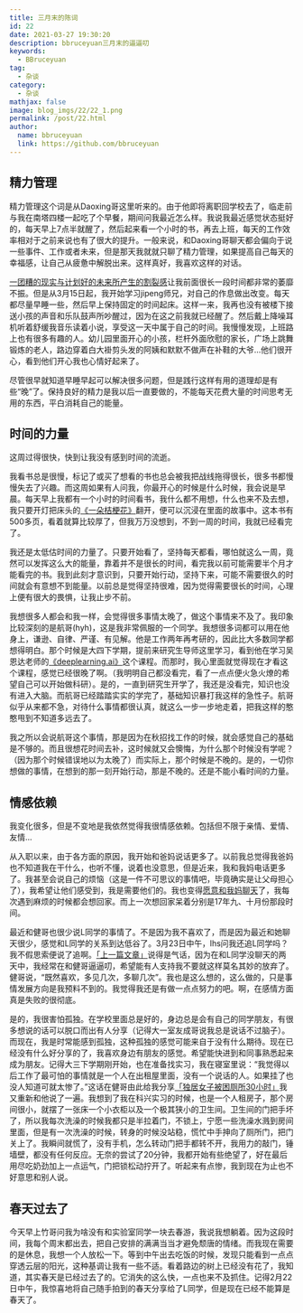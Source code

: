 ```yaml
---
title: 三月末的陈词
id: 22
date: 2021-03-27 19:30:20
description: bbruceyuan三月末的逼逼叨
keywords: 
  - BBruceyuan
tag: 
  - 杂谈
category: 
  - 杂谈
mathjax: false
image: blog_imgs/22/22_1.png
permalink: /post/22.html
author: 
  name: bbruceyuan
  link: https://github.com/bbruceyuan
---
```


## 精力管理
精力管理这个词是从Daoxing哥这里听来的。由于他即将离职回学校去了，临走前与我在南塔四楼一起吃了个早餐，期间问我最近怎么样。我说我最近感觉状态挺好的，每天早上7点半就醒了，然后起来看一个小时的书，再去上班，每天的工作效率相对于之前来说也有了很大的提升。一般来说，和Daoxing哥聊天都会偏向于说一些事件、工作或者未来，但是那天我就就只聊了精力管理，如果提高自己每天的幸福感，让自己从疲惫中解脱出来。这样真好，我喜欢这样的对话。

[一团糟的现实与计划好的未来所产生的割裂感](https://weibo.com/1700630254/K7zeQAEpd?type=comment)让我前面很长一段时间都非常的萎靡不振。但是从3月15日起，我开始学习jipeng师兄，对自己的作息做出改变。每天都尽量早睡一些，然后早上保持固定的时间起床。这样一来，我再也没有被楼下接送小孩的声音和乐队鼓声所吵醒过，因为在这之前我就已经醒了。然后戴上降噪耳机听着舒缓我音乐读着小说，享受这一天中属于自己的时间。我慢慢发现，上班路上也有很多有趣的人。幼儿园里面开心的小孩，栏杆外面欣慰的家长，广场上跳舞锻炼的老人，路边穿着白大褂剪头发的阿姨和默默不做声在补鞋的大爷...他们很开心，看到他们开心我也心情好起来了。

尽管很早就知道早睡早起可以解决很多问题，但是践行这样有用的道理却是有些“晚”了。保持良好的精力是我以后一直要做的，不能每天花费大量的时间思考无用的东西，平白消耗自己的能量。

## 时间的力量
这周过得很快，快到让我没有感到时间的流逝。

我看书总是很慢，标记了或买了想看的书也总会被我把战线拖得很长，很多书都慢慢失去了兴趣。而这周如果有人问我，你最开心的时候是什么时候，我会说是早晨。每天早上我都有一个小时的时间看书，我什么都不用想，什么也来不及去想，我只要开灯把床头的[《一朵桔梗花》](https://book.douban.com/subject/27001114/)翻开，便可以沉浸在里面的故事中。这本书有500多页，看着就算比较厚了，但我万万没想到，不到一周的时间，我就已经看完了。

我还是太低估时间的力量了。只要开始看了，坚持每天都看，哪怕就这么一周，竟然可以发挥这么大的能量，靠着并不是很长的时间，看完我以前可能需要半个月才能看完的书。我到此刻才意识到，只要开始行动，坚持下来，可能不需要很久的时间就会有意想不到能量。以前总是觉得坚持很难，因为觉得需要很长的时间，心理上便有很大的畏惧，让我止步不前。

我想很多人都会和我一样，会觉得很多事情太晚了，做这个事情来不及了。我印象比较深刻的是航哥(hyh)，这是我非常佩服的一个同学。我想很多词都可以用在他身上，谦逊、自律、严谨、有见解。他是工作两年再考研的，因此比大多数同学都想得明白。那个时候是大四下学期，提前来研究生导师这里学习，看到他在学习吴恩达老师的[《deeplearning.ai》](https://mooc.study.163.com/university/deeplearning_ai#/c)这个课程。而那时，我心里面就觉得现在才看这个课程，感觉已经很晚了啊。（我明明自己都没看完，看了一点点便火急火燎的希望自己可以开始做科研）。是的，一直到研究生开学了，我还是没看完，知识也没有进入大脑。而航哥已经踏踏实实的学完了，基础知识暴打我这样的急性子。航哥似乎从来都不急，对待什么事情都很认真，就这么一步一步地走着，把我这样的憨憨甩到不知道多远去了。

我之所以会说航哥这个事情，那是因为在秋招找工作的时候，就会感觉自己的基础是不够的。而且很想花时间去补，这时候就又会懊悔，为什么那个时候没有学呢？（因为那个时候错误地以为太晚了）而实际上，那个时候是不晚的。是的，一切你想做的事情，在想到的那一刻开始行动，那是不晚的。还是不能小看时间的力量。


## 情感依赖
我变化很多，但是不变地是我依然觉得我很情感依赖。包括但不限于亲情、爱情、友情...

从入职以来，由于各方面的原因，我开始和爸妈说话更多了。以前我总觉得我爸妈也不知道我在干什么，也听不懂，说着也没意思，但是近来，我和我妈电话更多了。我甚至会说自己的烦恼（这是一件不可思议的事情吧，毕竟确实是让父母担心了），我希望让他们感受到，我是需要他们的。我也变得[愿意和我妈聊天](/post/18.html#2月17日)了，我每次遇到麻烦的时候都会想回家。而上一次想回家呆着分别是17年九、十月份那段时间。

最近和健哥也很少说L同学的事情了。不是因为我不喜欢了，而是因为最近和她聊天很少，感觉和L同学的关系到达低谷了。3月23日中午，lhs问我还追L同学吗？我不假思索便说了追啊。[「上一篇文章」](/post/21.html)说得是气话，因为在和L同学没聊天的两天中，我经常在和健哥逼逼叨，希望能有人支持我不要就这样莫名其妙的放弃了。健哥说，“既然喜欢，多见几次，多聊几次”。我也是这么想的，这么做的，只是事情发展方向是我预料不到的。我觉得我还是有做一点点努力的吧。啊，在感情方面真是失败的很彻底。

是的，我很害怕孤独。在学校里面总是好的，身边总是会有自己的同学朋友，有很多想说的话可以脱口而出有人分享（记得大一室友成哥说我总是说话不过脑子）。而现在，我是时常能感到孤独，这种孤独的感觉可能来自于没有什么期待。现在已经没有什么好分享的了，我喜欢身边有朋友的感觉。希望能快进到和同事熟悉起来成为朋友。记得大三下学期刚开始，也在准备找实习，我在寝室里说：“我觉得以后工作了最可怕的事情就是一个人在出租屋里面，没有一个说话的人。如果挂了也没人知道可就太惨了。”这话在健哥由此给我分享[「独居女子被困厕所30小时」](https://www.zhihu.com/question/445102164)我又重新和他说了一遍。我想到了我在科兴实习的时候，也是一个人租房子，那个房间很小，就摆了一张床一个小衣柜以及一个极其狭小的卫生间。卫生间的门把手坏了，所以我每次洗澡的时候我都只是半拉着门，不锁上，宁愿一些洗澡水溅到房间里面，但是有一次洗澡的时候，转身的时候没站稳，慌忙中手抻向了厕所门，把门关上了。我瞬间就慌了，没有手机，怎么转动门把手都转不开，我用力的敲门，锤墙壁，都没有任何反应。无奈的尝试了20分钟，我都开始有些绝望了，好在最后用尽吃奶劲加上一点运气，门把锁松动拧开了。听起来有点惨，我到现在为止也不好意思和别人说。


## 春天过去了
今天早上竹哥问我为啥没有和实验室同学一块去春游，我说我想躺着。因为这段时间，我每个周末都出去，把自己安排的满满当当才避免颓唐的情绪。而我现在需要的是休息，我想一个人放松一下。等到中午出去吃饭的时候，发现只能看到一点点穿透云层的阳光，这种基调让我有一些不适。看着路边的树上已经没有花了，我知道，其实春天是已经过去了的。它消失的这么快，一点也来不及抓住。记得2月22日中午，我惊喜地将自己随手拍到的春天分享给了L同学，但是现在已经不能算是春天了。
